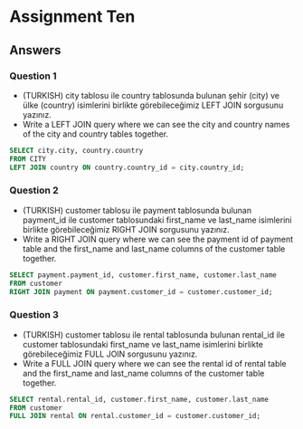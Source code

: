 # Assignment Ten

## Answers

### Question 1

- (TURKISH) city tablosu ile country tablosunda bulunan şehir (city) ve ülke (country) isimlerini birlikte görebileceğimiz LEFT JOIN sorgusunu yazınız.
- Write a LEFT JOIN query where we can see the city and country names of the city and country tables together.

```sql
SELECT city.city, country.country
FROM CITY
LEFT JOIN country ON country.country_id = city.country_id;
```

### Question 2

- (TURKISH) customer tablosu ile payment tablosunda bulunan payment_id ile customer tablosundaki first_name ve last_name isimlerini birlikte görebileceğimiz RIGHT JOIN sorgusunu yazınız.
- Write a RIGHT JOIN query where we can see the payment id of payment table and the first_name and last_name columns of the customer table together.

```sql
SELECT payment.payment_id, customer.first_name, customer.last_name
FROM customer
RIGHT JOIN payment ON payment.customer_id = customer.customer_id;
```

### Question 3

- (TURKISH) customer tablosu ile rental tablosunda bulunan rental_id ile customer tablosundaki first_name ve last_name isimlerini birlikte görebileceğimiz FULL JOIN sorgusunu yazınız.
- Write a FULL JOIN query where we can see the rental id of rental table and the first_name and last_name columns of the customer table together.

```sql
SELECT rental.rental_id, customer.first_name, customer.last_name
FROM customer
FULL JOIN rental ON rental.customer_id = customer.customer_id;
```
